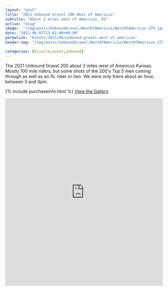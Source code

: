 ```yaml
---
layout: "post"
title: "2021 Unbound Gravel 200 West of Americus"
subtitle: "About 2 miles west of Americus, KS"
active: "blog"
image:  "/img/posts/UnboundGravel/WestOfAmericus/WestOfAmericus-275.jpg"
date: "2021-06-07T13:02:00+00:00"
permalink: "Events/2021/06/unbound-gravel-west-of-americus"
header-img: "/img/posts/UnboundGravel/WestOfAmericus/WestOfAmericus-275.jpg"

categories: [bicycle,event,unbound]
---
```


The 2021 Unbound Gravel 200 about 2 miles west of Americus Kansas. Mostly 100 mile riders, but some shots of the 200's Top 5 men coming through as well as an XL rider or two. We were only there about an hour, between 3 and 4pm.

{% include purchaseinfo.html %}
[View the Gallery](https://photos.rainbowmarks.com/2021/Bikes/Unbound-Gravel-2021/2021-Unbound-Gravel-200-West-of-Americus)

<iframe src="https://photos.rainbowmarks.com/frame/slideshow?key=hrN42N&speed=3&transition=fade&autoStart=1&captions=0&navigation=0&playButton=0&randomize=0&transitionSpeed=2" width="100%" height="600" frameborder="no" scrolling="no"></iframe>
